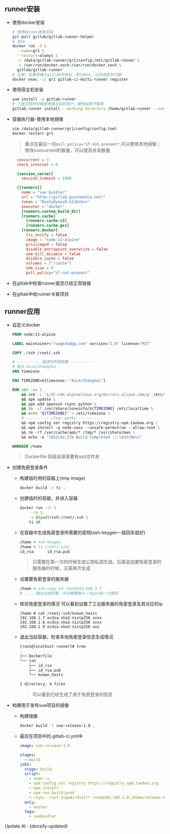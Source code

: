 ## runner安装

- 使用docker安装

  ```bash
  # 使用docker景象安装
  git pull gitlab/gitlab-runner-helper
  # 启动
  docker run -d \
  	--name=gr1 \
  	--restart=always \
  	-v /data/gitlab-runner/gr1/config:/etc/gitlab-runner \
    -v /var/run/docker.sock:/var/run/docker.sock \
    gitlab/gitlab-runner
  # 注册，会要求输入gitlab的地址，和token，以及选定执行器
  docker exec -it gr1 gitlab-ci-multi-runner register
  ```

- 使用宿主机安装

  ```bash
  yum install -y gitlab-runner
  # 下面注册的时候使用宿主机的用户，避免权限不够用
  gitlab-runner install --working-directory /home/gitlab-runner --user root
  ```

- 容器执行器-使用本地镜像
  ```bash
  vim /data/gitlab-runner/gr1/config/config.toml
  docker restart gr1
  ```

  > 重点在最后一句`pull_policy="if-not-present"`,可以使用本地镜像；修改concurrent的数量，可以提高并发数量

  ```toml
    concurrent = 3
    check_interval = 0

    [session_server]
      session_timeout = 1800

    [[runners]]
      name = "vue buidler"
      url = "http://gitlab.guyinmedia.net/"
      token = "ByotyRyepsR-X2sDsUsx"
      executor = "docker"
      [runners.custom_build_dir]
      [runners.cache]
        [runners.cache.s3]
        [runners.cache.gcs]
      [runners.docker]
        tls_verify = false
        image = "node:13-alpine"
        privileged = false
        disable_entrypoint_overwrite = false
        oom_kill_disable = false
        disable_cache = false
        volumes = ["/cache"]
        shm_size = 0
        pull_policy="if-not-present"
  ```

- 在gitlab中检查runner是否已经正常链接

- 在gitlab中给runner关联项目

## runner应用

- 自定义docker

  ```dockerfile
  FROM node:13-alpine
  
  LABEL maintainer="ruoge3s@qq.com" version="1.0" license="MIT"
  
  COPY ./ssh /root/.ssh
  
  # ---------- 编译时所用参数 ----------
  # 默认 Asia/Shanghai
  ARG timezone
  
  ENV TIMEZONE=${timezone:-"Asia/Shanghai"}
  
  RUN set -ex \
      && sed -i 's/dl-cdn.alpinelinux.org/mirrors.aliyun.com/g' /etc/apk/repositories \
      && apk update \
      && apk add openssh rsync python \
      && ln -sf /usr/share/zoneinfo/${TIMEZONE} /etc/localtime \
      && echo "${TIMEZONE}" > /etc/timezone \
      # ---------- clear works ----------
      && npm config set registry https://registry.npm.taobao.org \
      && npm install -g node-sass --unsafe-perm=true --allow-root \
      && rm -rf /var/cache/apk/* /tmp/* /usr/share/man \
      && echo -e "\033[42;37m Build Completed :).\033[0m\n"
  
  WORKDIR /home
  ```
  
  > Dockerfile 同级目录需要有ssh文件夹
  
- 创建免密登录条件

  - 构建临时用的容器上(tmp image)

    ```bash
    docker build -t ti .
    ```

  - 创建临时的容器，并进入容器

    ```bash
    docker run -it \
    	--rm \
    	-v $(pwd)/ssh:/root/.ssh \
    	ti sh
    ```

  - 在容器中生成免密登录所需要的密钥(ssh-keygen一路回车就好)

    ```bash
    /home # ssh-keygen
    /home # ls /root/.ssh/
    id_rsa      id_rsa.pub
    ```
    > 只需要在第一次的时候生成公钥私钥生成，后面追加要免密登录的服务器的时候，无需再次生成

  - 设置要免密登录的服务器

    ```bash
    /home # ssh-copy-id root@192.168.1.7
    # .... 输出内容忽略，中间需要输入一次yes和一次密码
    ```

  - 核验免密登录的情况 可以看到设置了三台服务器的免密登录及其对应的ip

    ```
    /home # cat /root/.ssh/known_hosts 
    192.168.1.7 ecdsa-sha2-nistp256 xxxx
    192.168.1.8 ecdsa-sha2-nistp256 xxxx
    192.168.1.9 ecdsa-sha2-nistp256 xxx
    ```

  - 退出当前容器，检查本地免密登录信息生成情况

    ```bash
    [root@localhost runner]# tree
    .
    ├── Dockerfile
    └── ssh
        ├── id_rsa
        ├── id_rsa.pub
        └── known_hosts
    
    1 directory, 4 files
    ```

    > 可以看到已经生成了用于免密登录的信息

- 构建用于发布vue项目的镜像

  - 构建镜像

    ```bash
    docker build -t vue-release:1.0 .
    ```

  - 最后在项目中的.gitlab-ci.yml中

    ```yml
    image: vue-release:1.0
    
    stages:
      - build
    job2:
      stage: build
      script:
        - node -v
        - npm config set registry https://registry.npm.taobao.org
        - npm install
        - npm run build:prod
        - rsync -rzvt $(pwd)/dist/* root@192.168.1.8:/home/release-dir
      only:
        - master
      tags:
        - vuebuidler
    
    ```

    





Update At : {docsify-updated}
